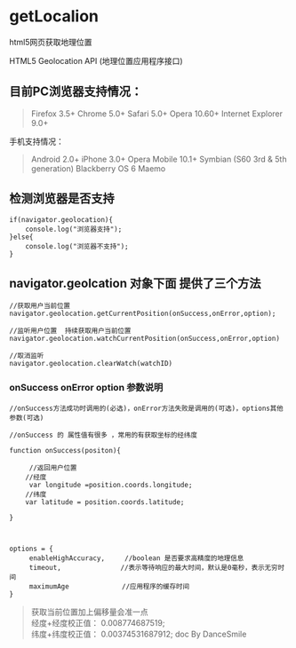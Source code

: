 # getLocalion

html5网页获取地理位置


HTML5 Geolocation API (地理位置应用程序接口)

## 目前PC浏览器支持情况：

>Firefox 3.5+
Chrome 5.0+
Safari 5.0+
Opera 10.60+
Internet Explorer 9.0+

手机支持情况：

>Android 2.0+
iPhone 3.0+
Opera Mobile 10.1+
Symbian (S60 3rd & 5th generation)
Blackberry OS 6
Maemo


## 检测浏览器是否支持

```
if(navigator.geolocation){
    console.log("浏览器支持");
}else{
    console.log("浏览器不支持");
}
```




## navigator.geolcation 对象下面 提供了三个方法

```
//获取用户当前位置
navigator.geolocation.getCurrentPosition(onSuccess,onError,option);

//监听用户位置  持续获取用户当前位置
navigator.geolocation.watchCurrentPosition(onSuccess,onError,option)

//取消监听
navigator.geolocation.clearWatch(watchID)

```

### onSuccess onError  option  参数说明

```
//onSuccess方法成功时调用的(必选)，onError方法失败是调用的(可选)，options其他参数(可选)

//onSuccess 的 属性值有很多 ，常用的有获取坐标的经纬度

function onSuccess(positon){

     //返回用户位置
    //经度
     var longitude =position.coords.longitude;
    //纬度
    var latitude = position.coords.latitude;

}



options = {
     enableHighAccuracy,　　　//boolean 是否要求高精度的地理信息
     timeout,　　　　　　　　　//表示等待响应的最大时间，默认是0毫秒，表示无穷时间
     maximumAge　　　　　　　　//应用程序的缓存时间
}

```

> 获取当前位置加上偏移量会准一点 <br>
>经度+经度校正值： 0.008774687519; <br>
>纬度+纬度校正值： 0.00374531687912;
> doc  By DanceSmile








